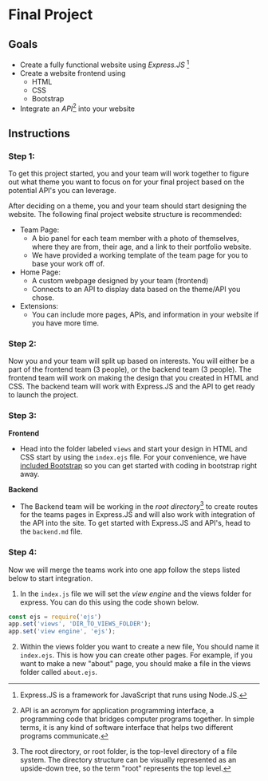 # Final Project

## Goals
- Create a fully functional website using _Express.JS_ [^1]
- Create a website frontend using
  - HTML
  - CSS
  - Bootstrap
- Integrate an _API_[^2] into your website

## Instructions

### Step 1:
To get this project started, you and your team will work together to figure out what theme you want to focus on for your final project based on the potential API's you can leverage. <br>

After deciding on a theme, you and your team should start designing the website. The following final project website structure is recommended:

- Team Page:
    - A bio panel for each team member with a photo of themselves, where they are from, their age, and a link to their portfolio website.
    - We have provided a working template of the team page for you to base your work off of.
- Home Page:
  - A custom webpage designed by your team (frontend)
  - Connects to an API to display data based on the theme/API you chose.
- Extensions:
  - You can include more pages, APIs, and information in your website if you have more time. 


### Step 2: 
Now you and your team will split up based on interests. You will either be a part of the frontend team (3 people), or the backend team (3 people). The frontend team will work on making the design that you created in HTML and CSS. The backend team will work with Express.JS and the API to get ready to launch the project.

### Step 3:

**Frontend**<br>
- Head into the folder labeled `views` and start your design in HTML and CSS start by using the `index.ejs` file. For your convenience, we have [included Bootstrap](https://getbootstrap.com/docs/5.2/getting-started/introduction/) so you can get started with coding in bootstrap right away. 

**Backend**<br>
- The Backend team will be working in the _root directory_[^3] to create routes for the teams pages in Express.JS and will also work with integration of the API into the site. To get started with Express.JS and API's, head to the `backend.md` file.

### Step 4:
Now we will merge the teams work into one app follow the steps listed below to start integration.

1. In the `index.js` file we will set the *view engine* and the views folder for express. You can do this using the code shown below.
```js
const ejs = require('ejs')
app.set('views', 'DIR_TO_VIEWS_FOLDER');
app.set('view engine', 'ejs');
```

2. Within the views folder you want to create a new file, You should name it `index.ejs`. This is how you can create other pages. For example, if you want to make a new "about" page, you should make a file in the views folder called `about.ejs`.


[^1]: Express.JS is a framework for JavaScript that runs using Node.JS.
[^2]: API is an acronym for application programming interface, a programming code that bridges computer programs together. In simple terms, it is any kind of software interface that helps two different programs communicate.
[^3]: The root directory, or root folder, is the top-level directory of a file system. The directory structure can be visually represented as an upside-down tree, so the term "root" represents the top level.